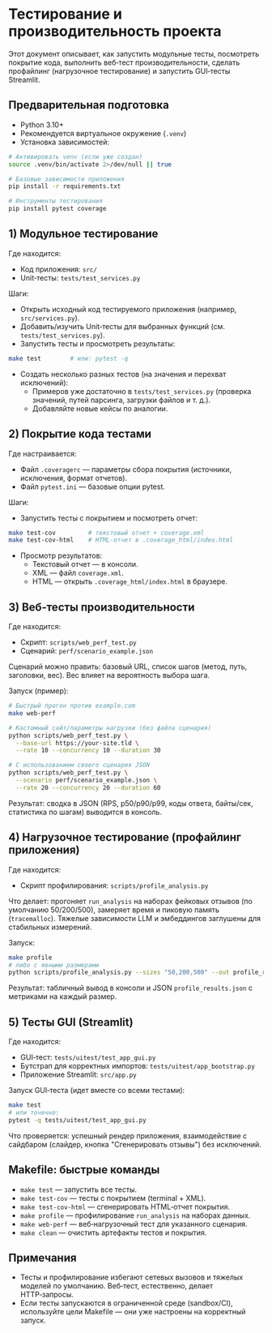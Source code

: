 # Тестирование и производительность проекта

Этот документ описывает, как запустить модульные тесты, посмотреть покрытие кода, выполнить веб‑тест производительности, сделать профайлинг (нагрузочное тестирование) и запустить GUI‑тесты Streamlit.

## Предварительная подготовка

- Python 3.10+
- Рекомендуется виртуальное окружение (`.venv`)
- Установка зависимостей:

```bash
# Активировать venv (если уже создан)
source .venv/bin/activate 2>/dev/null || true

# Базовые зависимости приложения
pip install -r requirements.txt

# Инструменты тестирования
pip install pytest coverage
```

## 1) Модульное тестирование

Где находится:
- Код приложения: `src/`
- Unit‑тесты: `tests/test_services.py`

Шаги:
- Открыть исходный код тестируемого приложения (например, `src/services.py`).
- Добавить/изучить Unit‑тесты для выбранных функций (см. `tests/test_services.py`).
- Запустить тесты и просмотреть результаты:

```bash
make test        # или: pytest -q
```

- Создать несколько разных тестов (на значения и перехват исключений):
  - Примеров уже достаточно в `tests/test_services.py` (проверка значений, путей парсинга, загрузки файлов и т. д.).
  - Добавляйте новые кейсы по аналогии.

## 2) Покрытие кода тестами

Где настраивается:
- Файл `.coveragerc` — параметры сбора покрытия (источники, исключения, формат отчетов).
- Файл `pytest.ini` — базовые опции pytest.

Шаги:
- Запустить тесты с покрытием и посмотреть отчет:

```bash
make test-cov         # текстовый отчет + coverage.xml
make test-cov-html    # HTML‑отчет в .coverage_html/index.html
```

- Просмотр результатов:
  - Текстовый отчет — в консоли.
  - XML — файл `coverage.xml`.
  - HTML — открыть `.coverage_html/index.html` в браузере.

## 3) Веб‑тесты производительности

Где находится:
- Скрипт: `scripts/web_perf_test.py`
- Сценарий: `perf/scenario_example.json`

Сценарий можно править: базовый URL, список шагов (метод, путь, заголовки, вес). Вес влияет на вероятность выбора шага.

Запуск (пример):

```bash
# Быстрый прогон против example.com
make web-perf

# Кастомный сайт/параметры нагрузки (без файла сценария)
python scripts/web_perf_test.py \
  --base-url https://your-site.tld \
  --rate 10 --concurrency 10 --duration 30

# С использованием своего сценария JSON
python scripts/web_perf_test.py \
  --scenario perf/scenario_example.json \
  --rate 20 --concurrency 20 --duration 60
```

Результат: сводка в JSON (RPS, p50/p90/p99, коды ответа, байты/сек, статистика по шагам) выводится в консоль.

## 4) Нагрузочное тестирование (профайлинг приложения)

Где находится:
- Скрипт профилирования: `scripts/profile_analysis.py`

Что делает: прогоняет `run_analysis` на наборах фейковых отзывов (по умолчанию 50/200/500), замеряет время и пиковую память (`tracemalloc`). Тяжелые зависимости LLM и эмбеддингов заглушены для стабильных измерений.

Запуск:

```bash
make profile
# либо с явными размерами
python scripts/profile_analysis.py --sizes "50,200,500" --out profile_results.json
```

Результат: табличный вывод в консоли и JSON `profile_results.json` с метриками на каждый размер.

## 5) Тесты GUI (Streamlit)

Где находится:
- GUI‑тест: `tests/uitest/test_app_gui.py`
- Бутстрап для корректных импортов: `tests/uitest/app_bootstrap.py`
- Приложение Streamlit: `src/app.py`

Запуск GUI‑теста (идет вместе со всеми тестами):

```bash
make test
# или точечно:
pytest -q tests/uitest/test_app_gui.py
```

Что проверяется: успешный рендер приложения, взаимодействие с сайдбаром (слайдер, кнопка "Сгенерировать отзывы") без исключений.

## Makefile: быстрые команды

- `make test` — запустить все тесты.
- `make test-cov` — тесты с покрытием (terminal + XML).
- `make test-cov-html` — сгенерировать HTML‑отчет покрытия.
- `make profile` — профилирование `run_analysis` на наборах данных.
- `make web-perf` — веб‑нагрузочный тест для указанного сценария.
- `make clean` — очистить артефакты тестов и покрытия.

## Примечания

- Тесты и профилирование избегают сетевых вызовов и тяжелых моделей по умолчанию. Веб‑тест, естественно, делает HTTP‑запросы.
- Если тесты запускаются в ограниченной среде (sandbox/CI), используйте цели Makefile — они уже настроены на корректный запуск.

